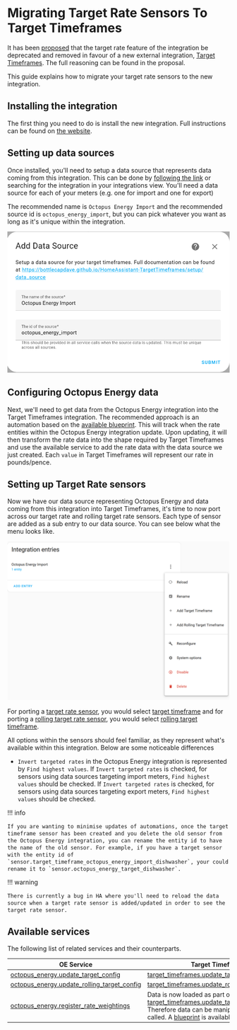 # Migrating Target Rate Sensors To Target Timeframes

It has been [proposed](https://github.com/BottlecapDave/HomeAssistant-OctopusEnergy/discussions/1305) that the target rate feature of the integration be deprecated and removed in favour of a new external integration, [Target Timeframes](https://bottlecapdave.github.io/HomeAssistant-TargetTimeframes/). The full reasoning can be found in the proposal.

This guide explains how to migrate your target rate sensors to the new integration.

## Installing the integration

The first thing you need to do is install the new integration. Full instructions can be found on [the website](https://bottlecapdave.github.io/HomeAssistant-TargetTimeframes/#how-to-install).

## Setting up data sources

Once installed, you'll need to setup a data source that represents data coming from this integration. This can be done by [following the link](https://my.home-assistant.io/redirect/config_flow_start/?domain=target_timeframes) or searching for the integration in your integrations view. You'll need a data source for each of your meters (e.g. one for import and one for export)

The recommended name is `Octopus Energy Import` and the recommended source id is `octopus_energy_import`, but you can pick whatever you want as long as it's unique within the integration.

![Data Source window](../assets/target_timeframes_data_source.png)

## Configuring Octopus Energy data

Next, we'll need to get data from the Octopus Energy integration into the Target Timeframes integration. The recommended approach is an automation based on the [available blueprint](https://bottlecapdave.github.io/HomeAssistant-TargetTimeframes/blueprints/#octopus-energy). This will track when the rate entities within the Octopus Energy integration update. Upon updating, it will then transform the rate data into the shape required by Target Timeframes and use the available service to add the rate data with the data source we just created. Each `value` in Target Timeframes will represent our rate in pounds/pence.

## Setting up Target Rate sensors

Now we have our data source representing Octopus Energy and data coming from this integration into Target Timeframes, it's time to now port across our target rate and rolling target rate sensors. Each type of sensor are added as a sub entry to our data source. You can see below what the menu looks like.

![Integration sub menu](../assets/target_timeframes_sub_menu.png)

For porting a [target rate sensor](../setup/target_rate.md), you would select [target timeframe](https://bottlecapdave.github.io/HomeAssistant-TargetTimeframes/setup/target_timeframe/) and for porting a [rolling target rate sensor](../setup/rolling_target_rate.md), you would select [rolling target timeframe](https://bottlecapdave.github.io/HomeAssistant-TargetTimeframes/setup/rolling_target_timeframe/).

All options within the sensors should feel familiar, as they represent what's available within this integration. Below are some noticeable differences

* `Invert targeted rates` in the Octopus Energy integration is represented by `Find highest values`. If `Invert targeted rates` is checked, for sensors using data sources targeting import meters, `Find highest values` should be checked. If `Invert targeted rates` is checked, for sensors using data sources targeting export meters, `Find highest values` should be checked.

!!! info

    If you are wanting to minimise updates of automations, once the target timeframe sensor has been created and you delete the old sensor from the Octopus Energy integration, you can rename the entity id to have the name of the old sensor. For example, if you have a target sensor with the entity id of `sensor.target_timeframe_octopus_energy_import_dishwasher`, your could rename it to `sensor.octopus_energy_target_dishwasher`.

!!! warning

    There is currently a bug in HA where you'll need to reload the data source when a target rate sensor is added/updated in order to see the target rate sensor.

## Available services

The following list of related services and their counterparts.

| OE Service | Target Timeframes Service |
|-|-|
| [octopus_energy.update_target_config](../services.md#octopus_energyupdate_target_config) | [target_timeframes.update_target_timeframe_config](https://bottlecapdave.github.io/HomeAssistant-TargetTimeframes/services/#target_timeframesupdate_target_timeframe_config) |
| [octopus_energy.update_rolling_target_config](../services.md#octopus_energyupdate_rolling_target_config) | [target_timeframes.update_rolling_target_timeframe_config](https://bottlecapdave.github.io/HomeAssistant-TargetTimeframes/services/#target_timeframesupdate_rolling_target_timeframe_config) |
| [octopus_energy.register_rate_weightings](../services.md#octopus_energyregister_rate_weightings) | Data is now loaded as part of [target_timeframes.update_target_timeframe_data_source](https://bottlecapdave.github.io/HomeAssistant-TargetTimeframes/services/#target_timeframesupdate_target_timeframe_data_source). Therefore data can be manipulated before this service is called. A [blueprint](https://bottlecapdave.github.io/HomeAssistant-TargetTimeframes/blueprints/#octopus-energy-and-carbon-intensity) is available as an example. |